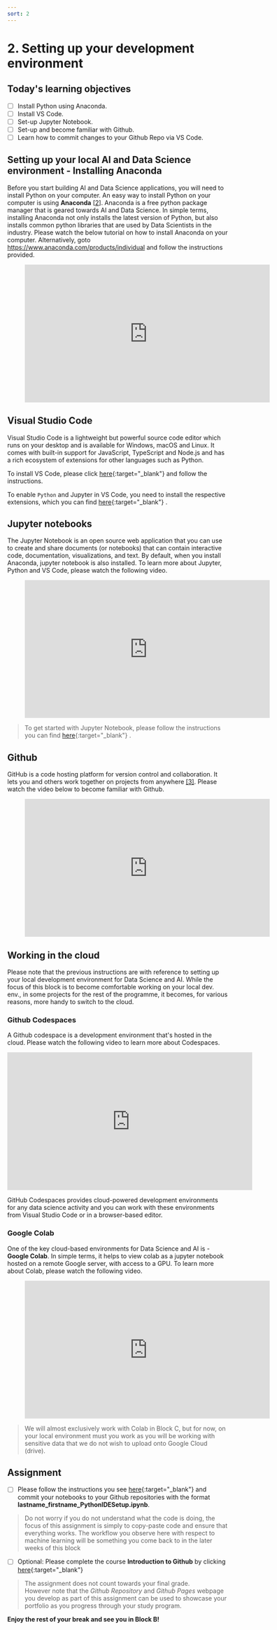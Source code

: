 ```yaml
---
sort: 2
---
```


# 2. Setting up your development environment

## Today's learning objectives

- [ ] Install Python using Anaconda.
- [ ] Install VS Code.
- [ ] Set-up Jupyter Notebook.
- [ ] Set-up and become familiar with Github.
- [ ] Learn how to commit changes to your Github Repo via VS Code.

## Setting up your local AI and Data Science environment - Installing Anaconda

Before you start building AI and Data Science applications, you will need to install Python on your computer.
An easy way to install Python on your computer is using **Anaconda** [[2](#2)]. Anaconda is a free python package manager that is geared towards AI and Data Science. In simple terms, installing Anaconda not only installs the latest version of Python, but also installs common python libraries that are used by Data Scientists in the industry. Please watch the below tutorial on how to install Anaconda on your computer. Alternatively, goto <https://www.anaconda.com/products/individual> and follow the instructions provided.

<!-- blank line -->
<figure class="video_container">
<iframe width="560" height="315" src="https://www.youtube-nocookie.com/embed/C4OPn58BLaU?controls=0" title="YouTube video player" frameborder="0" allow="accelerometer; autoplay; clipboard-write; encrypted-media; gyroscope; picture-in-picture" allowfullscreen></iframe>
</figure>
<!-- blank line -->

## Visual Studio Code

Visual Studio Code is a lightweight but powerful source code editor which runs on your desktop and is available for Windows, macOS and Linux. It comes with built-in support for JavaScript, TypeScript and Node.js and has a rich ecosystem of extensions for other languages such as Python.

To install VS Code, please click [here](https://code.visualstudio.com/docs/setup/setup-overview.){:target="_blank"}  and follow the instructions.

To enable ```Python``` and Jupyter in VS Code, you need to install the respective extensions, which you can find [here](https://code.visualstudio.com/docs/datascience/overview){:target="_blank"} .

## Jupyter notebooks

The Jupyter Notebook is an open source web application that you can use to create and share documents (or notebooks) that can contain  interactive code, documentation, visualizations, and text. By default, when you install Anaconda, jupyter notebook is also installed. To learn more about Jupyter, Python and VS Code, please watch the following video.

<!-- blank line -->
<figure class="video_container">
<iframe width="560" height="315" src="https://www.youtube.com/embed/FSdIoJdSnig" title="YouTube video player" frameborder="0" allow="accelerometer; autoplay; clipboard-write; encrypted-media; gyroscope; picture-in-picture" allowfullscreen></iframe>
</figure>
<!-- blank line -->

> To get started with Jupyter Notebook, please follow the instructions you can find [here](https://code.visualstudio.com/docs/datascience/jupyter-notebooks){:target="_blank"} .

## Github

GitHub is a code hosting platform for version control and collaboration. It lets you and others work together on projects from anywhere [[3]](#3). Please watch the video below to become familiar with Github.

<!-- blank line -->
<figure class="video_container">
<iframe width="560" height="315" src="https://www.youtube-nocookie.com/embed/sz6zfrQpCQg?controls=0" title="YouTube video player" frameborder="0" allow="accelerometer; autoplay; clipboard-write; encrypted-media; gyroscope; picture-in-picture" allowfullscreen></iframe>
</figure>
<!-- blank line -->

## Working in the cloud

Please note that the previous instructions are with reference to setting up your local development environment for Data Science and AI. While the focus of this block is to become comfortable working on your local dev. env., in some projects for the rest of the programme, it becomes, for various reasons, more handy to switch to the cloud.

### Github Codespaces

A Github codespace is a development environment that's hosted in the cloud. Please watch the following video to learn more about Codespaces.

<!-- blank line -->
<iframe width="560" height="315" src="https://www.youtube.com/embed/j5VQ8OlwbqI" title="YouTube video player" frameborder="0" allow="accelerometer; autoplay; clipboard-write; encrypted-media; gyroscope; picture-in-picture" allowfullscreen></iframe>
</figure>
<!-- blank line -->

GitHub Codespaces provides cloud-powered development environments for any data science activity and you can work with these environments from Visual Studio Code or in a browser-based editor.

### Google Colab

One of the key cloud-based environments for Data Science and AI is - **Google Colab**.
In simple terms, it helps to view colab as a jupyter notebook hosted on a remote Google server, with access to a GPU.
To learn more about Colab, please watch the following video.

<!-- blank line -->
<figure class="video_container">
<iframe width="560" height="315" src="https://www.youtube.com/embed/inN8seMm7UI" title="YouTube video player" frameborder="0" allow="accelerometer; autoplay; clipboard-write; encrypted-media; gyroscope; picture-in-picture" allowfullscreen></iframe>
</figure>
<!-- blank line -->

> We will almost exclusively work with Colab in Block C, but for now, on your local environment must you work as you will be working with sensitive data that we do not wish to upload onto Google Cloud (drive).

## Assignment

- [ ] Please follow the instructions you see [here](https://code.visualstudio.com/docs/datascience/data-science-tutorial){:target="_blank"}  and commit your notebooks to your Github repositories with the format **lastname_firstname_PythonIDESetup.ipynb**.

> Do not worry if you do not understand what the code is doing, the focus of this assignment is simply to copy-paste code and ensure that everything works. The workflow you observe here with respect to machine learning will be something you come back to in the later weeks of this block

- [ ] Optional: Please complete the course **Introduction to Github** by clicking [here](https://lab.github.com/githubtraining/introduction-to-github){:target="_blank"} 


> The assignment does not count towards your final grade.<br>
However note that the *Github Repository* and *Github Pages* webpage you develop as part of this assignment can be used to showcase your portfolio as you progress through your study program.

**Enjoy the rest of your break and see you in Block B!**
